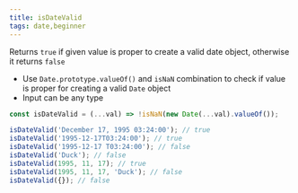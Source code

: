 ```yaml
---
title: isDateValid
tags: date,beginner
---
```


Returns `true` if given value is proper to create a valid date object, otherwise it returns `false`

- Use `Date.prototype.valueOf()` and `isNaN` combination to check if value is proper for creating a valid `Date` object
- Input can be any type

```js
const isDateValid = (...val) => !isNaN(new Date(...val).valueOf());
```

```js
isDateValid('December 17, 1995 03:24:00'); // true
isDateValid('1995-12-17T03:24:00'); // true
isDateValid('1995-12-17 T03:24:00'); // false
isDateValid('Duck'); // false
isDateValid(1995, 11, 17); // true
isDateValid(1995, 11, 17, 'Duck'); // false
isDateValid({}); // false
```